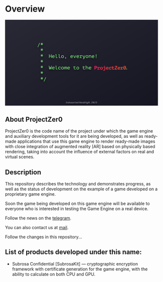 # Overview

![image alt](/Images/ProjectZer0.png)

<!-- See a [`Quick Overview of Rendering Technology`]() -->


## About ProjectZer0

ProjectZer0 is the code name of the project under which the game engine and auxiliary development tools for it are being developed, as well as ready-made applications that use this game engine to render ready-made images with close integration of augmented reality [AR] based on physically based rendering, taking into account the influence of external factors on real and virtual scenes.


## Description

This repository describes the technology and demonstrates progress, as well as the status of development on the example of a game developed on a proprietary game engine.

Soon the game being developed on this game engine will be available to everyone who is interested in testing the Game Engine on a real device.

Follow the news on the [telegram](https://t.me/+R658bUVMRMw3YTli).

You can also contact us at [mail](ddec.team@gmail.com).

Follow the changes in this repository...


## List of products developed under this name:

- Subrosa Confidential [SubrosaKit] — cryptographic encryption framework with certificate generation for the game engine, with the ability to calculate on both CPU and GPU.